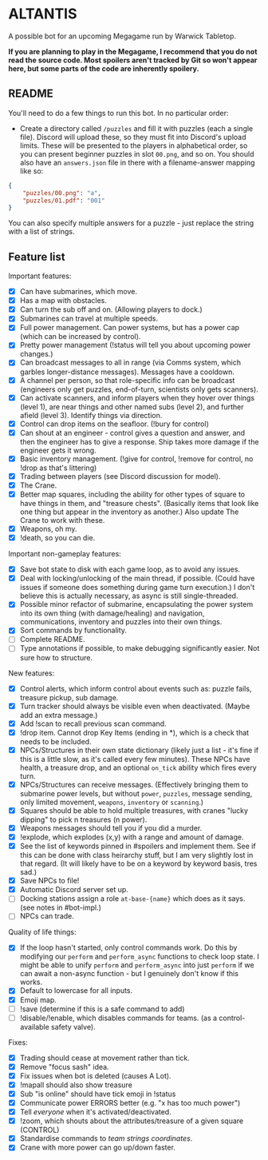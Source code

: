 # ALTANTIS
A possible bot for an upcoming Megagame run by Warwick Tabletop.

**If you are planning to play in the Megagame, I recommend that you do not read the source code. Most spoilers aren't tracked by Git so won't appear here, but some parts of the code are inherently spoilery.**

## README
You'll need to do a few things to run this bot. In no particular order:

* Create a directory called `/puzzles` and fill it with puzzles (each a single file). Discord will upload these, so they must fit into Discord's upload limits. These will be presented to the players in alphabetical order, so you can present beginner puzzles in slot `00.png`, and so on. You should also have an `answers.json` file in there with a filename-answer mapping like so:

```json
{
    "puzzles/00.png": "a",
    "puzzles/01.pdf": "001"
}
```

You can also specify multiple answers for a puzzle - just replace the string with a list of strings.

## Feature list

Important features:
- [x] Can have submarines, which move.
- [x] Has a map with obstacles.
- [x] Can turn the sub off and on. (Allowing players to dock.)
- [x] Submarines can travel at multiple speeds.
- [x] Full power management. Can power systems, but has a power cap (which can be increased by control).
- [x] Pretty power management (!status will tell you about upcoming power changes.)
- [x] Can broadcast messages to all in range (via Comms system, which garbles longer-distance messages). Messages have a cooldown.
- [x] A channel per person, so that role-specific info can be broadcast (engineers only get puzzles, end-of-turn, scientists only gets scanners).
- [x] Can activate scanners, and inform players when they hover over things (level 1), are near things and other named subs (level 2), and further afield (level 3). Identify things via direction.
- [x] Control can drop items on the seafloor. (!bury for control)
- [x] Can shout at an engineer - control gives a question and answer, and then the engineer has to give a response. Ship takes more damage if the engineer gets it wrong.
- [x] Basic inventory management. (!give for control, !remove for control, no !drop as that's littering)
- [x] Trading between players (see Discord discussion for model).
- [x] The Crane.
- [x] Better map squares, including the ability for other types of square to have things in them, and "treasure chests". (Basically items that look like one thing but appear in the inventory as another.) Also update The Crane to work with these.
- [x] Weapons, oh my.
- [x] !death, so you can die.

Important non-gameplay features:
- [x] Save bot state to disk with each game loop, as to avoid any issues.
- [x] Deal with locking/unlocking of the main thread, if possible. (Could have issues if someone does something during game turn execution.) I don't believe this is actually necessary, as async is still single-threaded.
- [x] Possible minor refactor of submarine, encapsulating the power system into its own thing (with damage/healing) and navigation, communications, inventory and puzzles into their own things.
- [x] Sort commands by functionality.
- [ ] Complete README.
- [ ] Type annotations if possible, to make debugging significantly easier. Not sure how to structure.

New features:
- [x] Control alerts, which inform control about events such as: puzzle fails, treasure pickup, sub damage.
- [x] Turn tracker should always be visible even when deactivated. (Maybe add an extra message.)
- [x] Add !scan to recall previous scan command.
- [x] !drop item. Cannot drop Key Items (ending in *), which is a check that needs to be included.
- [x] NPCs/Structures in their own state dictionary (likely just a list - it's fine if this is a little slow, as it's called every few minutes). These NPCs have health, a treasure drop, and an optional `on_tick` ability which fires every turn.
- [x] NPCs/Structures can receive messages. (Effectively bringing them to submarine power levels, but without `power`, `puzzles`, message sending, only limited movement, `weapons`, `inventory` or `scanning`.)
- [x] Squares should be able to hold multiple treasures, with cranes "lucky dipping" to pick n treasures (n power).
- [x] Weapons messages should tell you if you did a murder.
- [x] !explode, which explodes (x,y) with a range and amount of damage.
- [x] See the list of keywords pinned in #spoilers and implement them. See if this can be done with class heirarchy stuff, but I am very slightly lost in that regard. (It will likely have to be on a keyword by keyword basis, tres sad.)
- [x] Save NPCs to file!
- [x] Automatic Discord server set up.
- [ ] Docking stations assign a role `at-base-{name}` which does as it says. (see notes in #bot-impl.)
- [ ] NPCs can trade.

Quality of life things:
- [x] If the loop hasn't started, only control commands work. Do this by modifying our `perform` and `perform_async` functions to check loop state. I might be able to unify `perform` and `perform_async` into just `perform` if we can await a non-async function - but I genuinely don't know if this works.
- [x] Default to lowercase for all inputs.
- [x] Emoji map.
- [ ] !save (determine if this is a safe command to add)
- [ ] !disable/!enable, which disables commands for teams. (as a control-available safety valve).

Fixes:
- [x] Trading should cease at movement rather than tick.
- [x] Remove "focus sash" idea.
- [x] Fix issues when bot is deleted (causes A Lot).
- [x] !mapall should also show treasure
- [x] Sub "is online" should have tick emoji in !status
- [x] Communicate power ERRORS better (e.g. "x has too much power")
- [x] Tell _everyone_ when it's activated/deactivated.
- [x] !zoom, which shouts about the attributes/treasure of a given square (CONTROL)
- [x] Standardise commands to _team_ _strings_ _coordinates_.
- [x] Crane with more power can go up/down faster.